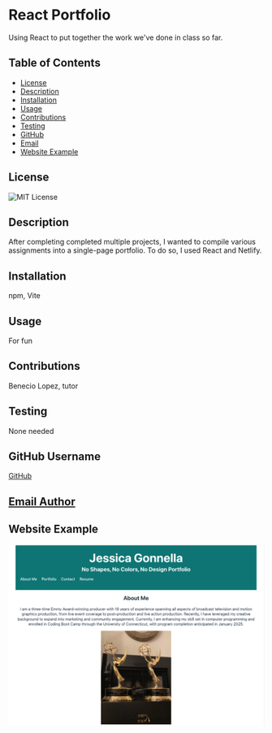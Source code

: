 # React Portfolio
Using React to put together the work we've done in class so far.
## Table of Contents
- [License](#license)
- [Description](#description)
- [Installation](#installation)
- [Usage](#usage)
- [Contributions](#contributions)
- [Testing](#testing)
- [GitHub](#github-username)
- [Email](#email-address)
- [Website Example](#website-example)


## License
![MIT License](https://img.shields.io/badge/License-MIT-yellow.svg)

## Description
After completing completed multiple projects, I wanted to compile various assignments into a single-page portfolio. To do so, I used React and Netlify.

## Installation
npm, Vite

## Usage
For fun

## Contributions
Benecio Lopez, tutor

## Testing
None needed

## GitHub Username
[GitHub](https://github.com/Jessica-Lee1424)

## [Email Author](mailto:jgonnella@test.mail)

## Website Example
![My Image](/react-portfolio/jgwebsite.png)
